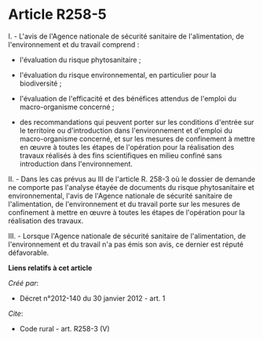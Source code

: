 # Article R258-5

I. - L'avis de l'Agence nationale de sécurité sanitaire de l'alimentation, de l'environnement et du travail comprend : 

- l'évaluation du risque phytosanitaire ; 

- l'évaluation du risque environnemental, en particulier pour la biodiversité ; 

- l'évaluation de l'efficacité et des bénéfices attendus de l'emploi du macro-organisme concerné ; 

- des recommandations qui peuvent porter sur les conditions d'entrée sur le territoire ou d'introduction dans l'environnement
et d'emploi du macro-organisme concerné, et sur les mesures de confinement à mettre en œuvre à toutes les étapes de
l'opération pour la réalisation des travaux réalisés à des fins scientifiques en milieu confiné sans introduction dans
l'environnement. 

II. - Dans les cas prévus au III de l'article R. 258-3 où le dossier de demande ne comporte pas l'analyse étayée de documents
du risque phytosanitaire et environnemental, l'avis de l'Agence nationale de sécurité sanitaire de l'alimentation, de
l'environnement et du travail porte sur les mesures de confinement à mettre en œuvre à toutes les étapes de l'opération pour
la réalisation des travaux. 

III. - Lorsque l'Agence nationale de sécurité sanitaire de l'alimentation, de l'environnement et du travail n'a pas émis son
avis, ce dernier est réputé défavorable.

**Liens relatifs à cet article**

_Créé par_:

  - Décret n°2012-140 du 30 janvier 2012 - art. 1

_Cite_:

  - Code rural - art. R258-3 (V)

